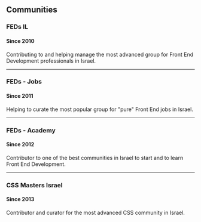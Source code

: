 ## Communities

### FEDs IL
#### Since 2010

Contributing to and helping manage the most advanced group for Front End Development professionals in Israel.

***

### FEDs - Jobs
#### Since 2011

Helping to curate the most popular group for "pure" Front End jobs in Israel.

***

### FEDs - Academy
#### Since 2012

Contributor to one of the best communities in Israel to start and to learn Front End Development.

***

### CSS Masters Israel
#### Since 2013

Contributor and curator for the most advanced CSS community in Israel.

